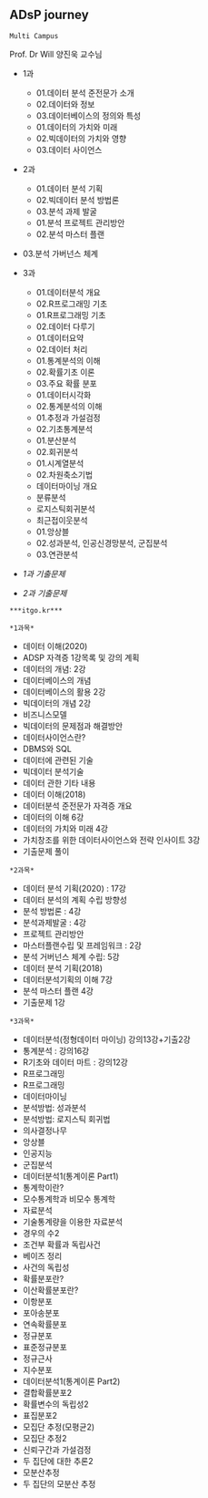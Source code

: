 ## ADsP journey

 

```Multi Campus```

Prof. Dr Will 양진욱 교수님  

* 1과 
  * 01.데이터 분석 준전문가 소개
  * 02.데이터와 정보
  * 03.데이터베이스의 정의와 특성
  * 01.데이터의 가치와 미래
  * 02.빅데이터의 가치와 영향
  * 03.데이터 사이언스

* 2과
  
  * 01.데이터 분석 기획
  * 02.빅데이터 분석 방법론
  * 03.분석 과제 발굴
  * 01.분석 프로젝트 관리방안
  * 02.분석 마스터 플랜
* 03.분석 가버넌스 체계
  
* 3과
  * 01.데이터분석 개요
  * 02.R프로그래밍 기초
  * 01.R프로그래밍 기초
  * 02.데이터 다루기
  * 01.데이터요약
  * 02.데이터 처리
  * 01.통계분석의 이해
  * 02.확률기초 이론
  * 03.주요 확률 분포
  * 01.데이터시각화
  * 02.통계분석의 이해 
  * 01.추정과 가설검정
  * 02.기초통계분석
  * 01.분산분석 
  * 02.회귀분석 
  * 01.시계열분석
  * 02.차원축소기법
  * 데이터마이닝 개요
  * 분류분석
  * 로지스틱회귀분석
  * 최근접이웃분석 
  * 01.앙상블
  * 02.성과분석, 인공신경망분석, 군집분석
  * 03.연관분석

    

* *1과 기출문제*
* *2과 기출문제* 





```***itgo.kr*** ```

```*1과목*
*1과목*
```

- 데이터 이해(2020)
- ADSP 자격증 1강목록 및 강의 계획
- 데이터의 개념: 2강
- 데이터베이스의 개념
- 데이터베이스의 활용 2강 
- 빅데이터의 개념 2강
- 비즈니스모델
- 빅데이터의 문제점과 해결방안
- 데이터사이언스란?
- DBMS와 SQL
- 데이터에 관련된 기술
- 빅데이터 분석기술
- 데이터 관한 기타 내용 
- 데이터 이해(2018)
- 데이터분석  준전문가 자격증 개요
- 데이터의 이해 6강
- 데이터의 가치와 미래 4강
- 가치창조를 위한 데이터사이언스와 전략 인사이트 3강
- 기출문제 풀이 

```*2과목*
*2과목*
```

- 데이터 분석 기획(2020) : 17강
- 데이터 분석의 계획 수립 방향성 
- 분석 방법론 : 4강 
- 분석과제발굴 : 4강 
- 프로젝트 관리방안 
- 마스터플랜수립 및 프레임워크 : 2강 
- 분석 거버넌스 체계 수립: 5강 
- 데이터 분석 기획(2018) 
- 데이터분석기획의 이해 7강 
- 분석 마스터 플랜 4강
- 기출문제 1강 

```*3과목*
*3과목*
```

- 데이터분석(정형데이터 마이닝) 강의13강+기출2강
- 통계분석 : 강의16강 
- R기초와 데이터 마트 : 강의12강
- R프로그래밍 
- R프로그래밍
- 데이터마이닝
- 분석방법: 성과분석
- 분석방법: 로지스틱 회귀법
- 의사결정나무
- 앙상블
- 인공지능
- 군집분석
- 데이터분석1(통계이론 Part1)
- 통계학이란?
- 모수통계학과 비모수 통계학
- 자료분석
- 기술통계량을 이용한 자료분석
- 경우의 수2
- 조건부 확률과 독립사건
- 베이즈 정리
- 사건의 독립성
- 확률분포란?
- 이산확률분포란?
- 이항분포
- 포아송분포
- 연속확률분포
- 정규분포
- 표준정규분포
- 정규근사
- 지수분포
- 데이터분석1(통계이론 Part2)
- 결합확률분포2
- 확률변수의 독립성2
- 표집분포2
- 모집단 추정(모평균2)
- 모집단 추정2
- 신뢰구간과 가설검정
- 두 집단에 대한 추론2
- 모분산추정
- 두 집단의 모분산 추정